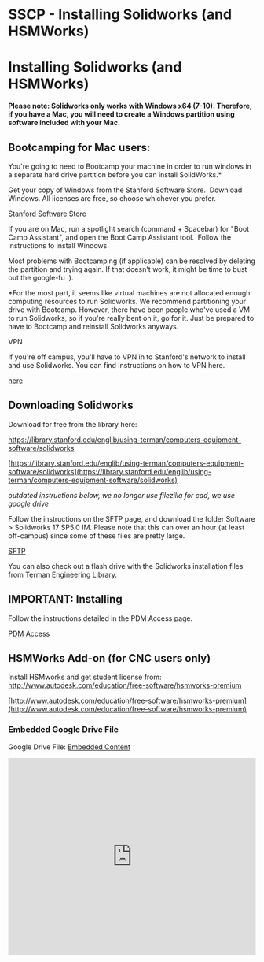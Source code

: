 # SSCP - Installing Solidworks (and HSMWorks)

# Installing Solidworks (and HSMWorks)

**Please note: Solidworks only works with Windows x64 (7-10). Therefore, if you have a Mac, you will need to create a Windows partition using software included with your Mac.**

## Bootcamping for Mac users:

[](#h.al7l3073o5fp)

You're going to need to Bootcamp your machine in order to run windows in a separate hard drive partition before you can install SolidWorks.*

Get your copy of Windows from the Stanford Software Store.  Download Windows. All licenses are free, so choose whichever you prefer.

[Stanford Software Store](https://stanford.onthehub.com/WebStore/Welcome.aspx)

If you are on Mac, run a spotlight search (command + Spacebar) for "Boot Camp Assistant", and open the Boot Camp Assistant tool.  Follow the instructions to install Windows.

Most problems with Bootcamping (if applicable) can be resolved by deleting the partition and trying again. If that doesn't work, it might be time to bust out the google-fu :).

*For the most part, it seems like virtual machines are not allocated enough computing resources to run Solidworks. We recommend partitioning your drive with Bootcamp. However, there have been people who've used a VM to run Solidworks, so if you're really bent on it, go for it. Just be prepared to have to Bootcamp and reinstall Solidworks anyways.

VPN

If you're off campus, you'll have to VPN in to Stanford's network to install and use Solidworks. You can find instructions on how to VPN here.

[here](https://uit.stanford.edu/service/vpn/win_anyconnect)

## Downloading Solidworks

[](#h.ploui64us2bh)

Download for free from the library here:

https://library.stanford.edu/englib/using-terman/computers-equipment-software/solidworks

[https://library.stanford.edu/englib/using-terman/computers-equipment-software/solidworks](https://library.stanford.edu/englib/using-terman/computers-equipment-software/solidworks)

*outdated instructions below, we no longer use filezilla for cad, we use google drive*

Follow the instructions on the SFTP page, and download the folder Software > Solidworks 17 SP5.0 IM. Please note that this can over an hour (at least off-campus) since some of these files are pretty large.

[SFTP](/home/new-member-orientation/sftp-access)

You can also check out a flash drive with the Solidworks installation files from Terman Engineering Library.

## IMPORTANT: Installing

[](#h.ipqx7tvhb8td)

Follow the instructions detailed in the PDM Access page.

[PDM Access](/home/new-member-orientation/pdm-access)

## HSMWorks Add-on (for CNC users only)

[](#h.lzxdhsux8iy4)

Install HSMworks and get student license from: http://www.autodesk.com/education/free-software/hsmworks-premium

[http://www.autodesk.com/education/free-software/hsmworks-premium](http://www.autodesk.com/education/free-software/hsmworks-premium)

[](https://drive.google.com/folderview?id=1PM6CuATghpKVyZOwJDxqyLDS-5WJQ4Wb)

### Embedded Google Drive File

Google Drive File: [Embedded Content](https://drive.google.com/embeddedfolderview?id=1PM6CuATghpKVyZOwJDxqyLDS-5WJQ4Wb#list)

<iframe width="100%" height="400" src="https://drive.google.com/embeddedfolderview?id=1PM6CuATghpKVyZOwJDxqyLDS-5WJQ4Wb#list" frameborder="0"></iframe>

